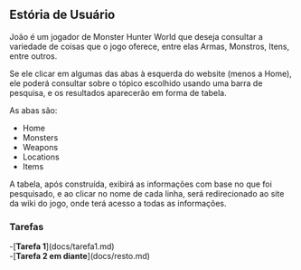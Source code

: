 <h2><b>Estória de Usuário</b></h2>

João é um jogador de Monster Hunter World que deseja consultar a variedade de coisas que o jogo oferece,
entre elas Armas, Monstros, Itens, entre outros.

Se ele clicar em algumas das abas à esquerda do website (menos a Home), ele poderá consultar sobre o 
tópico escolhido usando uma barra de pesquisa, e os resultados aparecerão em forma de tabela.

As abas são:
- Home
- Monsters
- Weapons
- Locations
- Items

A tabela, após construída, exibirá as informações com base no que foi pesquisado, e ao clicar no nome de cada linha, será redirecionado
ao site da wiki do jogo, onde terá acesso a todas as informações.

<h3><b>Tarefas</b></h3>
-[<b>Tarefa 1</b>](docs/tarefa1.md)
<br>
-[<b>Tarefa 2 em diante</b>](docs/resto.md)